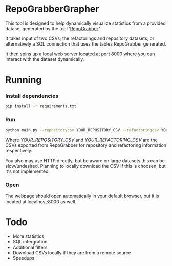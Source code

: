 # RepoGrabberGrapher
This tool is designed to help dynamically visualize statistics from a provided dataset generated by the tool '[RepoGrabber](https://github.com/aiapo/RepoGrabber).'

It takes input of two CSVs; the refactorings and repository datasets, or alternatively a SQL connection that uses the tables RepoGrabber generated.

It then spins up a local web server located at port 8000 where you can interact with the dataset dynamically.

# Running
### Install dependencies
```bash
pip install -r requirements.txt
```

### Run
```bash
python main.py --repositorycsv YOUR_REPOSITORY_CSV --refactoringcsv YOUR_REFACTORING_CSV
```

Where *YOUR_REPOSITORY_CSV* and *YOUR_REFACTORING_CSV* are the CSVs exported from RepoGrabber for repository and refactoring information respectively.

You also may use HTTP directly, but be aware on large datasets this can be slow/undesired. Planning to locally download the CSV if this is choosen, but it's not implemented.

### Open
The webpage should open automatically in your default browser, but it is located at localhost:8000 as well.

# Todo
* More statistics
* SQL intergration
* Additional filters
* Download CSVs locally if they are from a remote source
* Speedups
